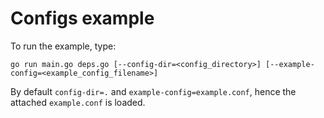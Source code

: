 # Configs example

To run the example, type:
```
go run main.go deps.go [--config-dir=<config_directory>] [--example-config=<example_config_filename>]
```

By default `config-dir=.` and `example-config=example.conf`,
hence the attached `example.conf` is loaded.

